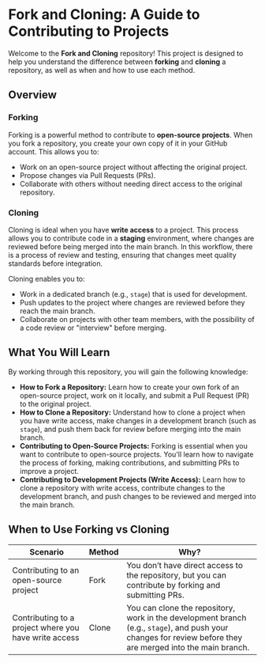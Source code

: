 # Fork and Cloning: A Guide to Contributing to Projects

Welcome to the **Fork and Cloning** repository! This project is designed to help you understand the difference between **forking** and **cloning** a repository, as well as when and how to use each method.

## Overview

### Forking
Forking is a powerful method to contribute to **open-source projects**. When you fork a repository, you create your own copy of it in your GitHub account. This allows you to:
- Work on an open-source project without affecting the original project.
- Propose changes via Pull Requests (PRs).
- Collaborate with others without needing direct access to the original repository.

### Cloning
Cloning is ideal when you have **write access** to a project. This process allows you to contribute code in a **staging** environment, where changes are reviewed before being merged into the main branch. In this workflow, there is a process of review and testing, ensuring that changes meet quality standards before integration. 

Cloning enables you to:
- Work in a dedicated branch (e.g., `stage`) that is used for development.
- Push updates to the project where changes are reviewed before they reach the main branch.
- Collaborate on projects with other team members, with the possibility of a code review or "interview" before merging.

## What You Will Learn

By working through this repository, you will gain the following knowledge:
- **How to Fork a Repository:** Learn how to create your own fork of an open-source project, work on it locally, and submit a Pull Request (PR) to the original project.
- **How to Clone a Repository:** Understand how to clone a project when you have write access, make changes in a development branch (such as `stage`), and push them back for review before merging into the main branch.
- **Contributing to Open-Source Projects:** Forking is essential when you want to contribute to open-source projects. You'll learn how to navigate the process of forking, making contributions, and submitting PRs to improve a project.
- **Contributing to Development Projects (Write Access):** Learn how to clone a repository with write access, contribute changes to the development branch, and push changes to be reviewed and merged into the main branch.

## When to Use Forking vs Cloning

| Scenario                                      | Method  | Why?                                                                                          |
| --------------------------------------------- | ------- | --------------------------------------------------------------------------------------------- |
| Contributing to an open-source project         | Fork    | You don’t have direct access to the repository, but you can contribute by forking and submitting PRs. |
| Contributing to a project where you have write access | Clone   | You can clone the repository, work in the development branch (e.g., `stage`), and push your changes for review before they are merged into the main branch.